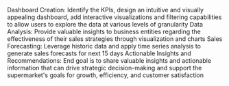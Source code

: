 Dashboard Creation: Identify the KPls, design an intuitive and visually appealing dashboard, add interactive visualizations and filtering capabilities to allow users to explore the data at various levels of granularity
Data Analysis: Provide valuable insights to business entities regarding the effectiveness of their sales strategies through visualization and charts
Sales Forecasting: Leverage historic data and apply time series analysis to generate sales forecasts for next 15 days
Actionable Insights and Recommendations: End goal is to share valuable insights and actionable information that can drive strategic decision-making and support the supermarket's goals for growth, efficiency, and customer satisfaction
